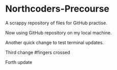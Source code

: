 # Northcoders-Precourse
A scrappy repository of files for GitHub practise.

Now using GitHub repository on my local machine.

Another quick change to test terminal updates.

Third change #fingers crossed

Forth update